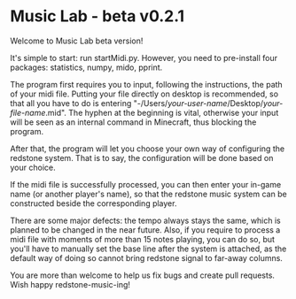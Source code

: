 # Music Lab - beta v0.2.1

Welcome to Music Lab beta version!

It's simple to start: run startMidi.py. However, you need to pre-install four packages: statistics, numpy, mido, pprint.

The program first requires you to input, following the instructions, the path of your midi file. Putting your file directly on desktop is recommended, so that all you have to do is entering "-/Users/*your-user-name*/Desktop/*your-file-name*.mid". The hyphen at the beginning is vital, otherwise your input will be seen as an internal command in Minecraft, thus blocking the program.

After that, the program will let you choose your own way of configuring the redstone system. That is to say, the configuration will be done based on your choice.

If the midi file is successfully processed, you can then enter your in-game name (or another player's name), so that the redstone music system can be constructed beside the corresponding player.

There are some major defects: the tempo always stays the same, which is planned to be changed in the near future. Also, if you require to process a midi file with moments of more than 15 notes playing, you can do so, but you'll have to manually set the base line after the system is attached, as the default way of doing so cannot bring redstone signal to far-away columns.

You are more than welcome to help us fix bugs and create pull requests. Wish happy redstone-music-ing!